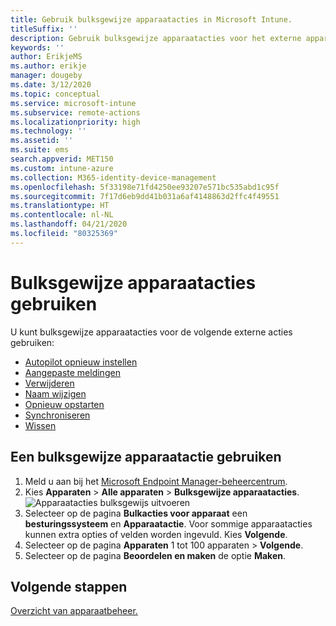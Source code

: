 ```yaml
---
title: Gebruik bulksgewijze apparaatacties in Microsoft Intune.
titleSuffix: ''
description: Gebruik bulksgewijze apparaatacties voor het externe apparaat.
keywords: ''
author: ErikjeMS
ms.author: erikje
manager: dougeby
ms.date: 3/12/2020
ms.topic: conceptual
ms.service: microsoft-intune
ms.subservice: remote-actions
ms.localizationpriority: high
ms.technology: ''
ms.assetid: ''
ms.suite: ems
search.appverid: MET150
ms.custom: intune-azure
ms.collection: M365-identity-device-management
ms.openlocfilehash: 5f33198e71fd4250ee93207e571bc535abd1c95f
ms.sourcegitcommit: 7f17d6eb9dd41b031a6af4148863d2ffc4f49551
ms.translationtype: HT
ms.contentlocale: nl-NL
ms.lasthandoff: 04/21/2020
ms.locfileid: "80325369"
---
```

# <a name="use-bulk-device-actions"></a>Bulksgewijze apparaatacties gebruiken

U kunt bulksgewijze apparaatacties voor de volgende externe acties gebruiken:
- [Autopilot opnieuw instellen](https://docs.microsoft.com/windows/deployment/windows-autopilot/windows-autopilot-reset#reset-devices-with-remote-windows-autopilot-reset)
- [Aangepaste meldingen](custom-notifications.md#send-a-custom-notification-to-a-single-device)
- [Verwijderen](devices-wipe.md#delete-devices-from-the-intune-portal)
- [Naam wijzigen](device-rename.md)
- [Opnieuw opstarten](device-restart.md)
- [Synchroniseren](device-sync.md)
- [Wissen](devices-wipe.md#wipe)

## <a name="use-a-bulk-device-action"></a>Een bulksgewijze apparaatactie gebruiken

1. Meld u aan bij het [Microsoft Endpoint Manager-beheercentrum](https://go.microsoft.com/fwlink/?linkid=2109431).
2. Kies **Apparaten** > **Alle apparaten** > **Bulksgewijze apparaatacties**.
![Apparaatacties bulksgewijs uitvoeren](./media/bulk-device-actions/bulk-device-actions.png)
3. Selecteer op de pagina **Bulkacties voor apparaat** een **besturingssysteem** en **Apparaatactie**. Voor sommige apparaatacties kunnen extra opties of velden worden ingevuld. Kies **Volgende**.
4. Selecteer op de pagina **Apparaten** 1 tot 100 apparaten > **Volgende**.
5. Selecteer op de pagina **Beoordelen en maken** de optie **Maken**.

## <a name="next-steps"></a>Volgende stappen
[Overzicht van apparaatbeheer.](device-management.md)
